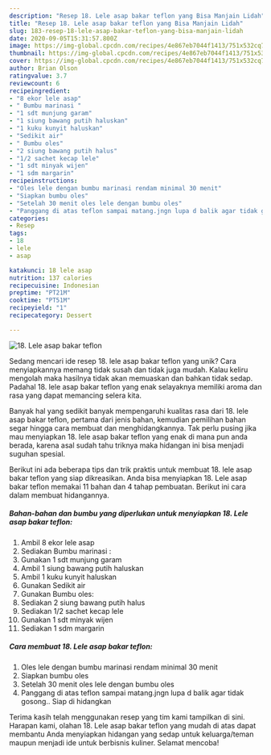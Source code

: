 ```yaml
---
description: "Resep 18. Lele asap bakar teflon yang Bisa Manjain Lidah"
title: "Resep 18. Lele asap bakar teflon yang Bisa Manjain Lidah"
slug: 183-resep-18-lele-asap-bakar-teflon-yang-bisa-manjain-lidah
date: 2020-09-05T15:31:57.800Z
image: https://img-global.cpcdn.com/recipes/4e867eb7044f1413/751x532cq70/18-lele-asap-bakar-teflon-foto-resep-utama.jpg
thumbnail: https://img-global.cpcdn.com/recipes/4e867eb7044f1413/751x532cq70/18-lele-asap-bakar-teflon-foto-resep-utama.jpg
cover: https://img-global.cpcdn.com/recipes/4e867eb7044f1413/751x532cq70/18-lele-asap-bakar-teflon-foto-resep-utama.jpg
author: Brian Olson
ratingvalue: 3.7
reviewcount: 6
recipeingredient:
- "8 ekor lele asap"
- " Bumbu marinasi "
- "1 sdt munjung garam"
- "1 siung bawang putih haluskan"
- "1 kuku kunyit haluskan"
- "Sedikit air"
- " Bumbu oles"
- "2 siung bawang putih halus"
- "1/2 sachet kecap lele"
- "1 sdt minyak wijen"
- "1 sdm margarin"
recipeinstructions:
- "Oles lele dengan bumbu marinasi rendam minimal 30 menit"
- "Siapkan bumbu oles"
- "Setelah 30 menit oles lele dengan bumbu oles"
- "Panggang di atas teflon sampai matang.jngn lupa d balik agar tidak gosong.. Siap di hidangkan"
categories:
- Resep
tags:
- 18
- lele
- asap

katakunci: 18 lele asap 
nutrition: 137 calories
recipecuisine: Indonesian
preptime: "PT21M"
cooktime: "PT51M"
recipeyield: "1"
recipecategory: Dessert

---
```



![18. Lele asap bakar teflon](https://img-global.cpcdn.com/recipes/4e867eb7044f1413/751x532cq70/18-lele-asap-bakar-teflon-foto-resep-utama.jpg)

Sedang mencari ide resep 18. lele asap bakar teflon yang unik? Cara menyiapkannya memang tidak susah dan tidak juga mudah. Kalau keliru mengolah maka hasilnya tidak akan memuaskan dan bahkan tidak sedap. Padahal 18. lele asap bakar teflon yang enak selayaknya memiliki aroma dan rasa yang dapat memancing selera kita.



Banyak hal yang sedikit banyak mempengaruhi kualitas rasa dari 18. lele asap bakar teflon, pertama dari jenis bahan, kemudian pemilihan bahan segar hingga cara membuat dan menghidangkannya. Tak perlu pusing jika mau menyiapkan 18. lele asap bakar teflon yang enak di mana pun anda berada, karena asal sudah tahu triknya maka hidangan ini bisa menjadi suguhan spesial.


Berikut ini ada beberapa tips dan trik praktis untuk membuat 18. lele asap bakar teflon yang siap dikreasikan. Anda bisa menyiapkan 18. Lele asap bakar teflon memakai 11 bahan dan 4 tahap pembuatan. Berikut ini cara dalam membuat hidangannya.

<!--inarticleads1-->

##### Bahan-bahan dan bumbu yang diperlukan untuk menyiapkan 18. Lele asap bakar teflon:

1. Ambil 8 ekor lele asap
1. Sediakan  Bumbu marinasi :
1. Gunakan 1 sdt munjung garam
1. Ambil 1 siung bawang putih haluskan
1. Ambil 1 kuku kunyit haluskan
1. Gunakan Sedikit air
1. Gunakan  Bumbu oles:
1. Sediakan 2 siung bawang putih halus
1. Sediakan 1/2 sachet kecap lele
1. Gunakan 1 sdt minyak wijen
1. Sediakan 1 sdm margarin




<!--inarticleads2-->

##### Cara membuat 18. Lele asap bakar teflon:

1. Oles lele dengan bumbu marinasi rendam minimal 30 menit
1. Siapkan bumbu oles
1. Setelah 30 menit oles lele dengan bumbu oles
1. Panggang di atas teflon sampai matang.jngn lupa d balik agar tidak gosong.. Siap di hidangkan




Terima kasih telah menggunakan resep yang tim kami tampilkan di sini. Harapan kami, olahan 18. Lele asap bakar teflon yang mudah di atas dapat membantu Anda menyiapkan hidangan yang sedap untuk keluarga/teman maupun menjadi ide untuk berbisnis kuliner. Selamat mencoba!
